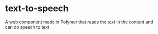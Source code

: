 # text-to-speech
A web component made in Polymer that reads the text in the content and can do speech to text 

